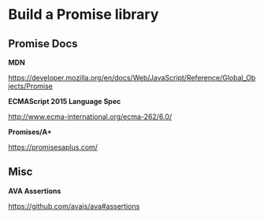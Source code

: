 # Build a Promise library

## Promise Docs

**MDN**

https://developer.mozilla.org/en/docs/Web/JavaScript/Reference/Global_Objects/Promise

**ECMAScript 2015 Language Spec**

http://www.ecma-international.org/ecma-262/6.0/

**Promises/A+**

https://promisesaplus.com/

## Misc

**AVA Assertions**

https://github.com/avajs/ava#assertions
